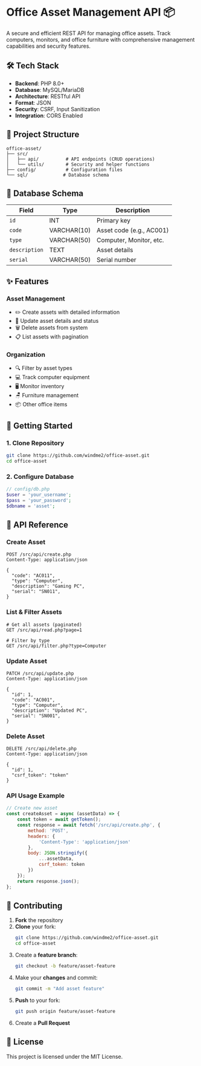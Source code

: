 # Office Asset Management API 📦

A secure and efficient REST API for managing office assets. Track computers, monitors, and office furniture with comprehensive management capabilities and security features.

## 🛠️ Tech Stack

* **Backend**: PHP 8.0+
* **Database**: MySQL/MariaDB
* **Architecture**: RESTful API
* **Format**: JSON
* **Security**: CSRF, Input Sanitization
* **Integration**: CORS Enabled

## 📁 Project Structure

```
office-asset/
├── src/
│   ├── api/          # API endpoints (CRUD operations)
│   └── utils/        # Security and helper functions
├── config/           # Configuration files
└── sql/             # Database schema
```

## 💾 Database Schema

| Field | Type | Description |
|-------|------|-------------|
| `id` | INT | Primary key |
| `code` | VARCHAR(10) | Asset code (e.g., AC001) |
| `type` | VARCHAR(50) | Computer, Monitor, etc. |
| `description` | TEXT | Asset details |
| `serial` | VARCHAR(50) | Serial number |

## ✨ Features
### Asset Management
* ✏️ Create assets with detailed information
* 🔄 Update asset details and status
* 🗑️ Delete assets from system
* 📋 List assets with pagination

### Organization
* 🔍 Filter by asset types
* 💻 Track computer equipment
* 🖥️ Monitor inventory
* 🪑 Furniture management
* 📦 Other office items

## 🚀 Getting Started

### 1. Clone Repository
```bash
git clone https://github.com/windme2/office-asset.git
cd office-asset
```

### 2. Configure Database
```php
// config/db.php
$user = 'your_username';
$pass = 'your_password';
$dbname = 'asset';

```

## 📡 API Reference

### Create Asset
```http
POST /src/api/create.php
Content-Type: application/json

{
  "code": "AC011",
  "type": "Computer",
  "description": "Gaming PC",
  "serial": "SN011",
}
```

### List & Filter Assets
```http
# Get all assets (paginated)
GET /src/api/read.php?page=1

# Filter by type
GET /src/api/filter.php?type=Computer
```

### Update Asset
```http
PATCH /src/api/update.php
Content-Type: application/json

{
  "id": 1,
  "code": "AC001",
  "type": "Computer",
  "description": "Updated PC",
  "serial": "SN001",
}
```

### Delete Asset
```http
DELETE /src/api/delete.php
Content-Type: application/json

{
  "id": 1,
  "csrf_token": "token"
}

```

### API Usage Example
```javascript
// Create new asset
const createAsset = async (assetData) => {
    const token = await getToken();
    const response = await fetch('/src/api/create.php', {
        method: 'POST',
        headers: { 
            'Content-Type': 'application/json'
        },
        body: JSON.stringify({
            ...assetData,
            csrf_token: token
        })
    });
    return response.json();
};
```

## 🤝 Contributing

1. **Fork** the repository
2. **Clone** your fork:
   ```bash
   git clone https://github.com/windme2/office-asset.git
   cd office-asset
   ```
3. Create a **feature branch**:
   ```bash
   git checkout -b feature/asset-feature
   ```
4. Make your **changes** and commit:
   ```bash
   git commit -m "Add asset feature"
   ```
5. **Push** to your fork:
   ```bash
   git push origin feature/asset-feature
   ```
6. Create a **Pull Request**

## 📝 License

This project is licensed under the MIT License.


